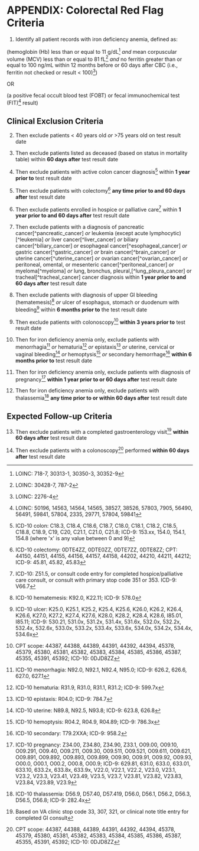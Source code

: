 # APPENDIX: Colorectal Red Flag Criteria

1. Identify all patient records with iron deficiency anemia, defined as:

(hemoglobin (Hb) less than or equal to 11 g/dL[^1] *and* mean
corpuscular volume (MCV) less than or equal to 81 fL[^2] *and* no
ferritin greater than or equal to 100 ng/mL within 12 months before or
60 days after CBC (i.e., ferritin not checked or result \< 100)[^3])

OR

(a positive fecal occult blood test (FOBT) or fecal immunochemical
test (FIT)[^4] result)




## Clinical Exclusion Criteria

2. Then exclude patients \< 40 years old *or* \>75 years old on test
result date

3. Then exclude patients listed as deceased (based on status in mortality table) within **60 days
after** test result date

4. Then exclude patients with active colon cancer diagnosis[^6] within
**1 year prior to** test result date

5. Then exclude patients with colectomy[^7] **any time prior to and 60
days after** test result date

6. Then exclude patients enrolled in hospice or palliative care[^8]
within **1 year prior to and 60 days after** test result date

7. Then exclude patients with a diagnosis of pancreatic cancer[^pancreatic_cancer] *or*
leukemia (except acute lymphocytic)[^leukemia] *or*
liver cancer[^liver_cancer] *or*
biliary cancer[^biliary_cancer] *or*
esophageal cancer[^esophageal_cancer] *or*
gastric cancer[^gastric_cancer] *or*
brain cancer[^brain_cancer] *or*
uterine cancer[^uterine_cancer] *or*
ovarian cancer[^ovarian_cancer] *or*
peritoneal, omental, or mesenteric cancer[^peritoneal_cancer] *or*
myeloma[^myeloma] *or*
lung, bronchus, pleural,[^lung_pleura_cancer] or tracheal[^tracheal_cancer] cancer diagnosis
within **1 year prior to and 60 days after** test result date

8. Then exclude patients with diagnosis of upper GI bleeding
(hematemesis)[^21] *or* ulcer of esophagus, stomach or duodenum with
bleeding[^22] within **6 months prior to** the test result date

9. Then exclude patients with colonoscopy[^23] **within 3 years prior
to** test result date

10. Then for iron deficiency anemia only, exclude patients with
menorrhagia[^24] *or* hematuria[^25] *or* epistaxis[^26] *or* uterine,
cervical or vaginal bleeding[^27] *or* hemoptysis[^28] *or* secondary
hemorrhage[^29] **within 6 months prior to** test result date

11. Then for iron deficiency anemia only, exclude patients with
diagnosis of pregnancy[^30] **within 1 year prior to or 60 days
after** test result date

12. Then for iron deficiency anemia only, exclude patients with
thalassemia[^31] **any time prior to or within 60 days after** test
result date




## Expected Follow-up Criteria

13. Then exclude patients with a completed gastroenterology visit[^32]
**within 60 days after** test result date

14. Then exclude patients with a colonoscopy[^23] performed **within
60 days after** test result date






[^1]: LOINC: 718-7, 30313-1, 30350-3, 30352-9

[^2]: LOINC: 30428-7, 787-2

[^3]: LOINC: 2276-4

[^4]: LOINC: 50196, 14563, 14564, 14565, 38527, 38526, 57803, 7905,
56490, 56491, 59841, 57804, 2335, 29771, 57804, 59841

[^6]: ICD-10 colon: C18.3, C18.4, C18.6, C18.7, C18.0, C18.1, C18.2,
C18.5, C18.8, C18.9, C19, C20, C21.1, C21.0, C21.8; ICD-9: 153.xx, 154.0, 154.1, 154.8 (where 'x' is any value between 0
and 9)

[^7]: ICD-10 colectomy: 0DTE4ZZ, 0DTE0ZZ, 0DTE7ZZ, 0DTE8ZZ; CPT: 44150,
44151, 44155, 44156, 44157, 44158, 44202, 44210, 44211, 44212; ICD-9: 45.81, 45.82, 45.83

[^8]: ICD-10: Z51.5, or consult code entry for completed
hospice/palliative care consult, or consult with primary stop code 351
or 353. ICD-9: V66.7







[^21]: ICD-10 hematemesis: K92.0, K22.11; ICD-9: 578.0

[^22]: ICD-10 ulcer: K25.0, K25.1, K25.2, K25.4, K25.6, K26.0, K26.2,
K26.4, K26.6, K27.0, K27.2, K27.4, K27.6, K28.0, K28.2, K28.4, K28.6,
I85.01, I85.11; ICD-9: 530.21, 531.0x, 531.2x, 531.4x, 531.6x, 532.0x, 532.2x,
532.4x, 532.6x, 533.0x, 533.2x, 533.4x, 533.6x, 534.0x, 534.2x,
534.4x, 534.6x

[^23]: CPT scope: 44387, 44388, 44389, 44391, 44392, 44394, 45378, 45379,
45380, 45381, 45382, 45383, 45384, 45385, 45386, 45387, 45355, 45391,
45392; ICD-10: 0DJD8ZZ

[^24]: ICD-10 menorrhagia: N92.0, N92.1, N92.4, N95.0; ICD-9: 626.2, 626.6, 627.0, 627.1

[^25]: ICD-10 hematuria: R31.9, R31.0, R31.1, R31.2; ICD-9: 599.7x

[^26]: ICD-10 epistaxis: R04.0; ICD-9: 784.7

[^27]: ICD-10 uterine: N89.8, N92.5, N93.8; ICD-9: 623.8, 626.8

[^28]: ICD-10 hemoptysis: R04.2, R04.9, R04.89; ICD-9: 786.3x

[^29]: ICD-10 secondary: T79.2XXA; ICD-9: 958.2

[^30]: ICD-10 pregnancy: Z34.00, Z34.80, Z34.90, Z33.1, O09.00, O09.10,
O09.291, O09.40, O09.211, O09.30, O09.511, O09.521, O09.611, O09.621,
O09.891, O09.892, O09.893, O09.899, O09.90, O09.91, O09.92, O09.93,
O00.0, O00.1, O00.2, O00.8, O00.9; ICD-9: 629.81, 631.0, 633.0, 633.01, 633.10, 633.2x, 633.8x,
633.9x, V22.0, V22.1, V22.2, V23.0, V23.1, V23.2, V23.3, V23.41,
V23.49, V23.5, V23.7, V23.81, V23.82, V23.83, V23.84, V23.89, V23.9

[^31]: ICD-10 thalassemia: D56.9, D57.40, D57.419, D56.0, D56.1, D56.2,
D56.3, D56.5, D56.8; ICD-9: 282.4x

[^32]: Based on VA clinic stop code 33, 307, 321, or clinical note title
entry for completed GI consult

